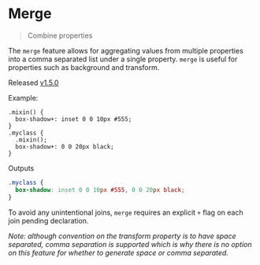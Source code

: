 # Merge
> Combine properties

The `merge` feature allows for aggregating values from multiple properties into a comma separated list under a single property. `merge` is useful for properties such as background and transform.

Released [v1.5.0](https://github.com/less/less.js/blob/master/CHANGELOG.md)

Example:

```less
.mixin() {
  box-shadow+: inset 0 0 10px #555;
}
.myclass {
  .mixin();
  box-shadow+: 0 0 20px black;
}
```
Outputs

```css
.myclass {
  box-shadow: inset 0 0 10px #555, 0 0 20px black;
}
```

To avoid any unintentional joins, `merge` requires an explicit `+` flag on each join pending declaration.

_Note: although convention on the transform property is to have space separated, comma separation is supported which is why there is no option on this feature for whether to generate space or comma separated._